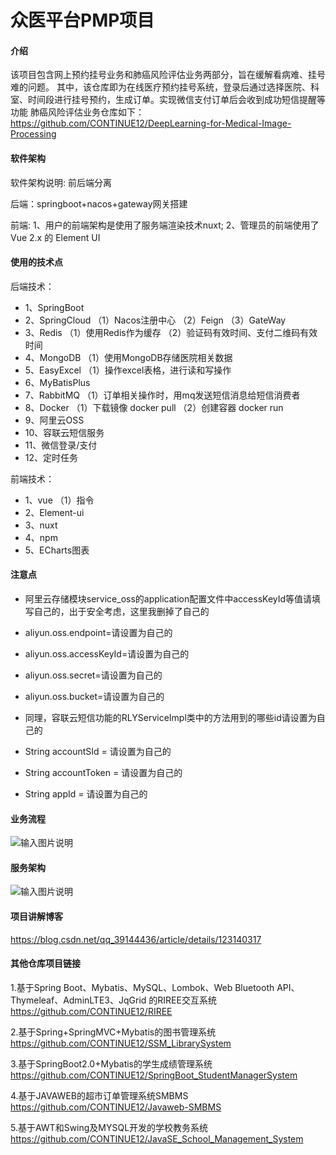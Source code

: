 # 众医平台PMP项目

#### 介绍
  该项目包含网上预约挂号业务和肺癌风险评估业务两部分，旨在缓解看病难、挂号难的问题。
  其中，该仓库即为在线医疗预约挂号系统，登录后通过选择医院、科室、时间段进行挂号预约，生成订单。实现微信支付订单后会收到成功短信提醒等功能
  肺癌风险评估业务仓库如下：
  https://github.com/CONTINUE12/DeepLearning-for-Medical-Image-Processing

#### 软件架构
  软件架构说明: 前后端分离 

  后端：springboot+nacos+gateway网关搭建

  前端: 1、用户的前端架构是使用了服务端渲染技术nuxt; 
        2、管理员的前端使用了 Vue 2.x 的 Element UI 

#### 使用的技术点
后端技术：
- 1、SpringBoot 
- 2、SpringCloud
（1）Nacos注册中心
（2）Feign
（3）GateWay
- 3、Redis
（1）使用Redis作为缓存
（2）验证码有效时间、支付二维码有效时间
- 4、MongoDB
（1）使用MongoDB存储医院相关数据
- 5、EasyExcel
（1）操作excel表格，进行读和写操作
- 6、MyBatisPlus
- 7、RabbitMQ
（1）订单相关操作时，用mq发送短信消息给短信消费者
- 8、Docker
（1）下载镜像 docker pull 
（2）创建容器 docker run
- 9、阿里云OSS
- 10、容联云短信服务
- 11、微信登录/支付
- 12、定时任务

前端技术：

- 1、vue
 （1）指令
- 2、Element-ui
- 3、nuxt
- 4、npm
- 5、ECharts图表

#### 注意点
- 阿里云存储模块service_oss的application配置文件中accessKeyId等值请填写自己的，出于安全考虑，这里我删掉了自己的
- aliyun.oss.endpoint=请设置为自己的
- aliyun.oss.accessKeyId=请设置为自己的
- aliyun.oss.secret=请设置为自己的
- aliyun.oss.bucket=请设置为自己的

- 同理，容联云短信功能的RLYServiceImpl类中的方法用到的哪些id请设置为自己的
- String accountSId = 请设置为自己的
- String accountToken = 请设置为自己的
- String appId = 请设置为自己的


#### 业务流程

![输入图片说明](%E4%BC%97%E5%8C%BB%E5%B9%B3%E5%8F%B0%E4%B8%9A%E5%8A%A1%E6%B5%81%E7%A8%8B%E5%9B%BE.png)

#### 服务架构

![输入图片说明](%E4%BC%97%E5%8C%BB%E5%B9%B3%E5%8F%B0%E6%9E%B6%E6%9E%84%E5%9B%BE%20.png)

#### 项目讲解博客

https://blog.csdn.net/qq_39144436/article/details/123140317

#### 其他仓库项目链接

1.基于Spring Boot、Mybatis、MySQL、Lombok、Web Bluetooth API、Thymeleaf、AdminLTE3、JqGrid 的RIREE交互系统
https://github.com/CONTINUE12/RIREE

2.基于Spring+SpringMVC+Mybatis的图书管理系统
https://github.com/CONTINUE12/SSM_LibrarySystem

3.基于SpringBoot2.0+Mybatis的学生成绩管理系统
https://github.com/CONTINUE12/SpringBoot_StudentManagerSystem

4.基于JAVAWEB的超市订单管理系统SMBMS
https://github.com/CONTINUE12/Javaweb-SMBMS

5.基于AWT和Swing及MYSQL开发的学校教务系统
https://github.com/CONTINUE12/JavaSE_School_Management_System

